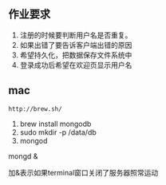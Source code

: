 ## 作业要求
1. 注册的时候要判断用户名是否重复。
2. 如果出错了要告诉客户端出错的原因
3. 希望持久化，把数据保存文件系统中
4. 登录成功后希望在欢迎页显示用户名


## mac

```
http://brew.sh/
```

1. brew install mongodb
2. sudo mkdir -p /data/db
3. mongod

mongd &

加&表示如果terminal窗口关闭了服务器照常运动


